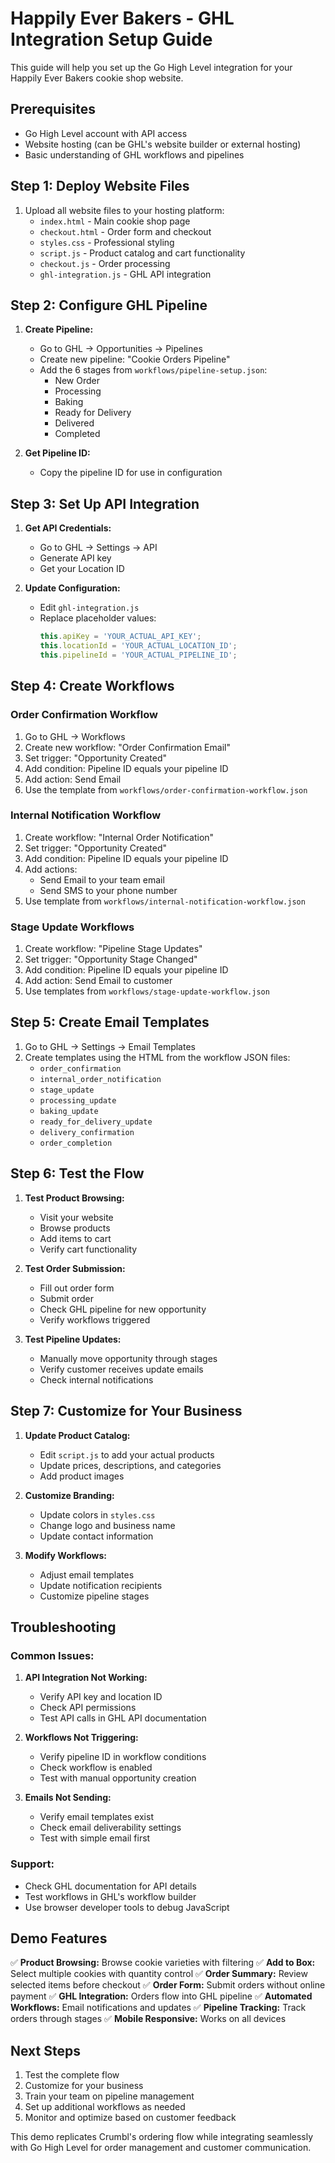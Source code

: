# Happily Ever Bakers - GHL Integration Setup Guide

This guide will help you set up the Go High Level integration for your Happily Ever Bakers cookie shop website.

## Prerequisites

- Go High Level account with API access
- Website hosting (can be GHL's website builder or external hosting)
- Basic understanding of GHL workflows and pipelines

## Step 1: Deploy Website Files

1. Upload all website files to your hosting platform:
   - `index.html` - Main cookie shop page
   - `checkout.html` - Order form and checkout
   - `styles.css` - Professional styling
   - `script.js` - Product catalog and cart functionality
   - `checkout.js` - Order processing
   - `ghl-integration.js` - GHL API integration

## Step 2: Configure GHL Pipeline

1. **Create Pipeline:**
   - Go to GHL → Opportunities → Pipelines
   - Create new pipeline: "Cookie Orders Pipeline"
   - Add the 6 stages from `workflows/pipeline-setup.json`:
     - New Order
     - Processing
     - Baking
     - Ready for Delivery
     - Delivered
     - Completed

2. **Get Pipeline ID:**
   - Copy the pipeline ID for use in configuration

## Step 3: Set Up API Integration

1. **Get API Credentials:**
   - Go to GHL → Settings → API
   - Generate API key
   - Get your Location ID

2. **Update Configuration:**
   - Edit `ghl-integration.js`
   - Replace placeholder values:
     ```javascript
     this.apiKey = 'YOUR_ACTUAL_API_KEY';
     this.locationId = 'YOUR_ACTUAL_LOCATION_ID';
     this.pipelineId = 'YOUR_ACTUAL_PIPELINE_ID';
     ```

## Step 4: Create Workflows

### Order Confirmation Workflow
1. Go to GHL → Workflows
2. Create new workflow: "Order Confirmation Email"
3. Set trigger: "Opportunity Created"
4. Add condition: Pipeline ID equals your pipeline ID
5. Add action: Send Email
6. Use the template from `workflows/order-confirmation-workflow.json`

### Internal Notification Workflow
1. Create workflow: "Internal Order Notification"
2. Set trigger: "Opportunity Created"
3. Add condition: Pipeline ID equals your pipeline ID
4. Add actions:
   - Send Email to your team email
   - Send SMS to your phone number
5. Use template from `workflows/internal-notification-workflow.json`

### Stage Update Workflows
1. Create workflow: "Pipeline Stage Updates"
2. Set trigger: "Opportunity Stage Changed"
3. Add condition: Pipeline ID equals your pipeline ID
4. Add action: Send Email to customer
5. Use templates from `workflows/stage-update-workflow.json`

## Step 5: Create Email Templates

1. Go to GHL → Settings → Email Templates
2. Create templates using the HTML from the workflow JSON files:
   - `order_confirmation`
   - `internal_order_notification`
   - `stage_update`
   - `processing_update`
   - `baking_update`
   - `ready_for_delivery_update`
   - `delivery_confirmation`
   - `order_completion`

## Step 6: Test the Flow

1. **Test Product Browsing:**
   - Visit your website
   - Browse products
   - Add items to cart
   - Verify cart functionality

2. **Test Order Submission:**
   - Fill out order form
   - Submit order
   - Check GHL pipeline for new opportunity
   - Verify workflows triggered

3. **Test Pipeline Updates:**
   - Manually move opportunity through stages
   - Verify customer receives update emails
   - Check internal notifications

## Step 7: Customize for Your Business

1. **Update Product Catalog:**
   - Edit `script.js` to add your actual products
   - Update prices, descriptions, and categories
   - Add product images

2. **Customize Branding:**
   - Update colors in `styles.css`
   - Change logo and business name
   - Update contact information

3. **Modify Workflows:**
   - Adjust email templates
   - Update notification recipients
   - Customize pipeline stages

## Troubleshooting

### Common Issues:

1. **API Integration Not Working:**
   - Verify API key and location ID
   - Check API permissions
   - Test API calls in GHL API documentation

2. **Workflows Not Triggering:**
   - Verify pipeline ID in workflow conditions
   - Check workflow is enabled
   - Test with manual opportunity creation

3. **Emails Not Sending:**
   - Verify email templates exist
   - Check email deliverability settings
   - Test with simple email first

### Support:

- Check GHL documentation for API details
- Test workflows in GHL's workflow builder
- Use browser developer tools to debug JavaScript

## Demo Features

✅ **Product Browsing:** Browse cookie varieties with filtering
✅ **Add to Box:** Select multiple cookies with quantity control
✅ **Order Summary:** Review selected items before checkout
✅ **Order Form:** Submit orders without online payment
✅ **GHL Integration:** Orders flow into GHL pipeline
✅ **Automated Workflows:** Email notifications and updates
✅ **Pipeline Tracking:** Track orders through stages
✅ **Mobile Responsive:** Works on all devices

## Next Steps

1. Test the complete flow
2. Customize for your business
3. Train your team on pipeline management
4. Set up additional workflows as needed
5. Monitor and optimize based on customer feedback

This demo replicates Crumbl's ordering flow while integrating seamlessly with Go High Level for order management and customer communication.
